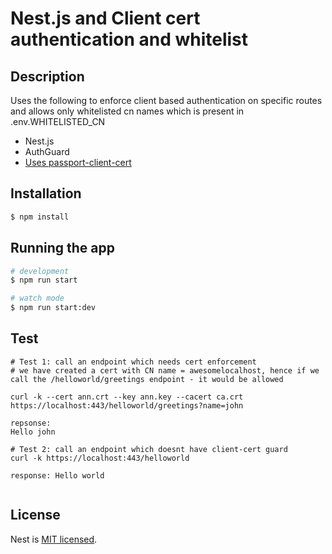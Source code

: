 # Nest.js and Client cert authentication and whitelist 

## Description

Uses the following to enforce client based authentication on specific routes and allows only whitelisted cn names which is present in .env.WHITELISTED_CN 


- Nest.js
- AuthGuard
- [Uses passport-client-cert](http://www.passportjs.org/packages/passport-client-cert/)



## Installation

```bash
$ npm install
```

## Running the app

```bash
# development
$ npm run start

# watch mode
$ npm run start:dev
```

## Test

```
# Test 1: call an endpoint which needs cert enforcement
# we have created a cert with CN name = awesomelocalhost, hence if we call the /helloworld/greetings endpoint - it would be allowed

curl -k --cert ann.crt --key ann.key --cacert ca.crt https://localhost:443/helloworld/greetings?name=john

repsonse:
Hello john

# Test 2: call an endpoint which doesnt have client-cert guard
curl -k https://localhost:443/helloworld

response: Hello world


```



## License

  Nest is [MIT licensed](LICENSE).
